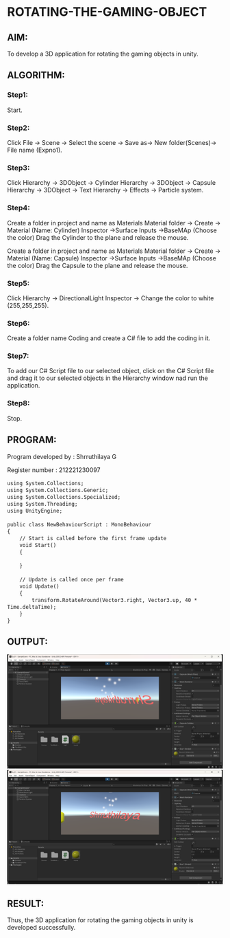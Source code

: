 # ROTATING-THE-GAMING-OBJECT

## AIM:
To develop a 3D application for rotating the gaming objects in unity.
## ALGORITHM:
### Step1:
Start.
### Step2:
Click File -> Scene -> Select the scene -> Save as-> New folder(Scenes)-> File name (Expno1).
### Step3:
Click Hierarchy -> 3DObject -> Cylinder
Hierarchy -> 3DObject -> Capsule
Hierarchy -> 3DObject -> Text
Hierarchy -> Effects -> Particle system.
### Step4:
Create a folder in project and name as Materials
Material folder -> Create -> Material (Name: Cylinder)
Inspector ->Surface Inputs ->BaseMAp (Choose the color)
Drag the Cylinder to the plane and release the mouse.

Create a folder in project and name as Materials
Material folder -> Create -> Material (Name: Capsule)
Inspector ->Surface Inputs ->BaseMAp (Choose the color)
Drag the Capsule to the plane and release the mouse.

### Step5:
Click Hierarchy -> DirectionalLight
Inspector -> Change the color to white (255,255,255).

### Step6:
Create a folder name Coding and create a C# file to add the coding in it.

### Step7:
To add our C# Script file to our selected object, click on the C# Script file and drag it to our selected objects in the Hierarchy window nad run the application.

### Step8:
Stop.

## PROGRAM:
Program developed by : Shrruthilaya G

Register number : 212221230097
```
using System.Collections;
using System.Collections.Generic;
using System.Collections.Specialized;
using System.Threading;
using UnityEngine;

public class NewBehaviourScript : MonoBehaviour
{
    // Start is called before the first frame update
    void Start()
    {
        
    }

    // Update is called once per frame
    void Update()
    {
        transform.RotateAround(Vector3.right, Vector3.up, 40 * Time.deltaTime);
    }
}
```
## OUTPUT:
![](output1.png)
![](output2.png)
## RESULT:
Thus, the 3D application for rotating the gaming objects in unity is developed successfully.